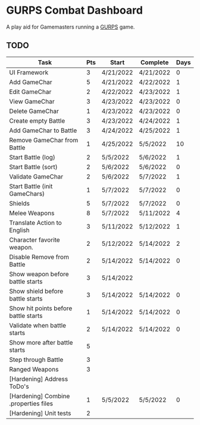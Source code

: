# GURPS Combat Dashboard

A play aid for Gamemasters running a [GURPS](http://www.sjgames.com/gurps/) game.

## TODO

| Task                                  | Pts | Start     | Complete  | Days |
|---------------------------------------|-----|-----------|-----------|------|
| UI Framework                          | 3   | 4/21/2022 | 4/21/2022 | 0    |
| Add GameChar                          | 5   | 4/21/2022 | 4/22/2022 | 1    |
| Edit GameChar                         | 2   | 4/22/2022 | 4/23/2022 | 1    |
| View GameChar                         | 3   | 4/23/2022 | 4/23/2022 | 0    |
| Delete GameChar                       | 1   | 4/23/2022 | 4/23/2022 | 0    |
| Create empty Battle                   | 3   | 4/23/2022 | 4/24/2022 | 1    |
| Add GameChar to Battle                | 3   | 4/24/2022 | 4/25/2022 | 1    |
| Remove GameChar from Battle           | 1   | 4/25/2022 | 5/5/2022  | 10   |
| Start Battle (log)                    | 2   | 5/5/2022  | 5/6/2022  | 1    |
| Start Battle (sort)                   | 2   | 5/6/2022  | 5/6/2022  | 0    |
| Validate GameChar                     | 2   | 5/6/2022  | 5/7/2022  | 1    |
| Start Battle (init GameChars)         | 1   | 5/7/2022  | 5/7/2022  | 0    |
| Shields                               | 5   | 5/7/2022  | 5/7/2022  | 0    |
| Melee Weapons                         | 8   | 5/7/2022  | 5/11/2022 | 4    |
| Translate Action to English           | 3   | 5/11/2022 | 5/12/2022 | 1    |
| Character favorite weapon.            | 2   | 5/12/2022 | 5/14/2022 | 2    |
| Disable Remove from Battle            | 2   | 5/14/2022 | 5/14/2022 | 0    |
| Show weapon before battle starts      | 3   | 5/14/2022 |           |      |
| Show shield before battle starts      | 3   | 5/14/2022 | 5/14/2022 | 0    |
| Show hit points before battle starts  | 1   | 5/14/2022 | 5/14/2022 | 0    |
| Validate when battle starts           | 2   | 5/14/2022 | 5/14/2022 | 0    |
| Show more after battle starts         | 5   |           |           |      |
| Step through Battle                   | 3   |           |           |      |
| Ranged Weapons                        | 3   |           |           |      |
| [Hardening] Address ToDo's            |     |           |           |      |
| [Hardening] Combine .properties files | 1   | 5/5/2022  | 5/5/2022  | 0    |
| [Hardening] Unit tests                | 2   |           |           |      |

